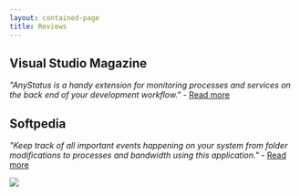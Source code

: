```yaml
---
layout: contained-page
title: Reviews
---
```


## Visual Studio Magazine

_"AnyStatus is a handy extension for monitoring processes and services on the back end of your development workflow."_ - [Read more](https://visualstudiomagazine.com/Articles/2016/09/01/16-New-VS-2015-Extensions.aspx?Page=2)

## Softpedia

_"Keep track of all important events happening on your system from folder modifications to processes and bandwidth using this application."_ - [Read more](http://www.softpedia.com/get/System/System-Info/AnyStatus-Desktop.shtml)

<a href="http://www.softpedia.com/get/System/System-Info/AnyStatus-Desktop.shtml#status" target="blank"><img src="//s1.softpedia-static.com/_img/sp100free.png?1"/></a>
